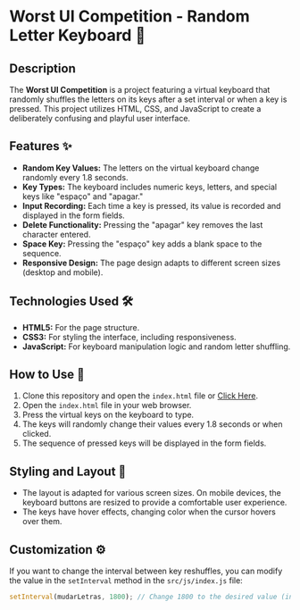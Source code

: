 # Worst UI Competition - Random Letter Keyboard 🎹

## Description
The **Worst UI Competition** is a project featuring a virtual keyboard that randomly shuffles the letters on its keys after a set interval or when a key is pressed. This project utilizes HTML, CSS, and JavaScript to create a deliberately confusing and playful user interface.

## Features ✨

- **Random Key Values:** The letters on the virtual keyboard change randomly every 1.8 seconds.
- **Key Types:** The keyboard includes numeric keys, letters, and special keys like "espaço" and "apagar."
- **Input Recording:** Each time a key is pressed, its value is recorded and displayed in the form fields.
- **Delete Functionality:** Pressing the "apagar" key removes the last character entered.
- **Space Key:** Pressing the "espaço" key adds a blank space to the sequence.
- **Responsive Design:** The page design adapts to different screen sizes (desktop and mobile).

## Technologies Used 🛠️

- **HTML5:** For the page structure.
- **CSS3:** For styling the interface, including responsiveness.
- **JavaScript:** For keyboard manipulation logic and random letter shuffling.

## How to Use 🚀

1. Clone this repository and open the `index.html` file or [Click Here](https://worst-ui-competition-beta.vercel.app/).
2. Open the `index.html` file in your web browser.
3. Press the virtual keys on the keyboard to type.
4. The keys will randomly change their values every 1.8 seconds or when clicked.
5. The sequence of pressed keys will be displayed in the form fields.

## Styling and Layout 🎨

- The layout is adapted for various screen sizes. On mobile devices, the keyboard buttons are resized to provide a comfortable user experience.
- The keys have hover effects, changing color when the cursor hovers over them.

## Customization ⚙️

If you want to change the interval between key reshuffles, you can modify the value in the `setInterval` method in the `src/js/index.js` file:

```javascript
setInterval(mudarLetras, 1800); // Change 1800 to the desired value (in milliseconds)
